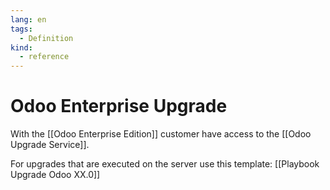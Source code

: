```yaml
---
lang: en
tags:
  - Definition
kind:
  - reference
---
```

# Odoo Enterprise Upgrade

With the [[Odoo Enterprise Edition]] customer have access to the [[Odoo Upgrade Service]].

For upgrades that are executed on the server use this template: [[Playbook Upgrade Odoo XX.0]]
